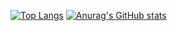 [![Top Langs](https://github-readme-stats-shm11c3.vercel.app//api/top-langs/?username=shm11C3&theme=gruvbox&layout=compact&langs_count=8
)](https://github-readme-stats-shm11c3.vercel.app/)
[![Anurag's GitHub stats](https://github-readme-stats-shm11c3.vercel.app/api?username=shm11C3&theme=gruvbox&layout=compact&count_private=true)](https://github-readme-stats-shm11c3.vercel.app/)

<!--
**shm11C3/shm11C3** is a ✨ _special_ ✨ repository because its `README.md` (this file) appears on your GitHub profile.

Here are some ideas to get you started:

- 🔭 I’m currently working on ...
- 🌱 I’m currently learning ...
- 👯 I’m looking to collaborate on ...
- 🤔 I’m looking for help with ...
- 💬 Ask me about ...
- 📫 How to reach me: ...
- 😄 Pronouns: ...
- ⚡ Fun fact: ...
-->
